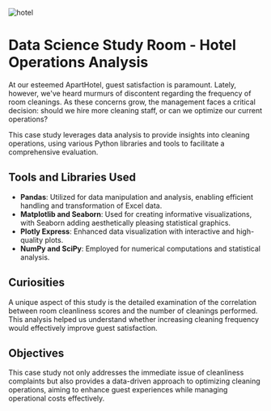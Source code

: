 ![hotel](https://github.com/anacartola/estudohotel/assets/136506553/0ab5a94c-3ec6-429b-8c53-c5e843adfaf9)
# Data Science Study Room - Hotel Operations Analysis
At our esteemed ApartHotel, guest satisfaction is paramount. Lately, however, we've heard murmurs of discontent regarding the frequency of room cleanings. As these concerns grow, the management faces a critical decision: should we hire more cleaning staff, or can we optimize our current operations?

This case study leverages data analysis to provide insights into cleaning operations, using various Python libraries and tools to facilitate a comprehensive evaluation.

## Tools and Libraries Used

- **Pandas**: Utilized for data manipulation and analysis, enabling efficient handling and transformation of Excel data.
- **Matplotlib and Seaborn**: Used for creating informative visualizations, with Seaborn adding aesthetically pleasing statistical graphics.
- **Plotly Express**: Enhanced data visualization with interactive and high-quality plots.
- **NumPy and SciPy**: Employed for numerical computations and statistical analysis.

## Curiosities

A unique aspect of this study is the detailed examination of the correlation between room cleanliness scores and the number of cleanings performed. This analysis helped us understand whether increasing cleaning frequency would effectively improve guest satisfaction.

## Objectives

This case study not only addresses the immediate issue of cleanliness complaints but also provides a data-driven approach to optimizing cleaning operations, aiming to enhance guest experiences while managing operational costs effectively.
